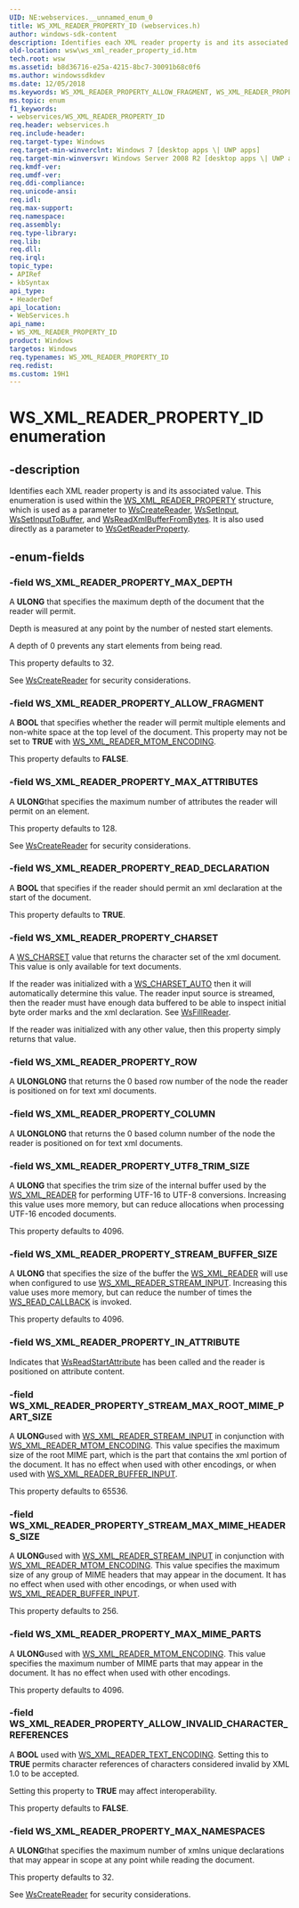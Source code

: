 ```yaml
---
UID: NE:webservices.__unnamed_enum_0
title: WS_XML_READER_PROPERTY_ID (webservices.h)
author: windows-sdk-content
description: Identifies each XML reader property is and its associated value.
old-location: wsw\ws_xml_reader_property_id.htm
tech.root: wsw
ms.assetid: b8d36716-e25a-4215-8bc7-30091b68c0f6
ms.author: windowssdkdev
ms.date: 12/05/2018
ms.keywords: WS_XML_READER_PROPERTY_ALLOW_FRAGMENT, WS_XML_READER_PROPERTY_ALLOW_INVALID_CHARACTER_REFERENCES, WS_XML_READER_PROPERTY_CHARSET, WS_XML_READER_PROPERTY_COLUMN, WS_XML_READER_PROPERTY_ID, WS_XML_READER_PROPERTY_ID enumeration [Web Services for Windows], WS_XML_READER_PROPERTY_IN_ATTRIBUTE, WS_XML_READER_PROPERTY_MAX_ATTRIBUTES, WS_XML_READER_PROPERTY_MAX_DEPTH, WS_XML_READER_PROPERTY_MAX_MIME_PARTS, WS_XML_READER_PROPERTY_MAX_NAMESPACES, WS_XML_READER_PROPERTY_READ_DECLARATION, WS_XML_READER_PROPERTY_ROW, WS_XML_READER_PROPERTY_STREAM_BUFFER_SIZE, WS_XML_READER_PROPERTY_STREAM_MAX_MIME_HEADERS_SIZE, WS_XML_READER_PROPERTY_STREAM_MAX_ROOT_MIME_PART_SIZE, WS_XML_READER_PROPERTY_UTF8_TRIM_SIZE, webservices/WS_XML_READER_PROPERTY_ALLOW_FRAGMENT, webservices/WS_XML_READER_PROPERTY_ALLOW_INVALID_CHARACTER_REFERENCES, webservices/WS_XML_READER_PROPERTY_CHARSET, webservices/WS_XML_READER_PROPERTY_COLUMN, webservices/WS_XML_READER_PROPERTY_ID, webservices/WS_XML_READER_PROPERTY_IN_ATTRIBUTE, webservices/WS_XML_READER_PROPERTY_MAX_ATTRIBUTES, webservices/WS_XML_READER_PROPERTY_MAX_DEPTH, webservices/WS_XML_READER_PROPERTY_MAX_MIME_PARTS, webservices/WS_XML_READER_PROPERTY_MAX_NAMESPACES, webservices/WS_XML_READER_PROPERTY_READ_DECLARATION, webservices/WS_XML_READER_PROPERTY_ROW, webservices/WS_XML_READER_PROPERTY_STREAM_BUFFER_SIZE, webservices/WS_XML_READER_PROPERTY_STREAM_MAX_MIME_HEADERS_SIZE, webservices/WS_XML_READER_PROPERTY_STREAM_MAX_ROOT_MIME_PART_SIZE, webservices/WS_XML_READER_PROPERTY_UTF8_TRIM_SIZE, wsw.ws_xml_reader_property_id
ms.topic: enum
f1_keywords:
- webservices/WS_XML_READER_PROPERTY_ID
req.header: webservices.h
req.include-header: 
req.target-type: Windows
req.target-min-winverclnt: Windows 7 [desktop apps \| UWP apps]
req.target-min-winversvr: Windows Server 2008 R2 [desktop apps \| UWP apps]
req.kmdf-ver: 
req.umdf-ver: 
req.ddi-compliance: 
req.unicode-ansi: 
req.idl: 
req.max-support: 
req.namespace: 
req.assembly: 
req.type-library: 
req.lib: 
req.dll: 
req.irql: 
topic_type:
- APIRef
- kbSyntax
api_type:
- HeaderDef
api_location:
- WebServices.h
api_name:
- WS_XML_READER_PROPERTY_ID
product: Windows
targetos: Windows
req.typenames: WS_XML_READER_PROPERTY_ID
req.redist: 
ms.custom: 19H1
---
```


# WS_XML_READER_PROPERTY_ID enumeration


## -description


Identifies each XML reader property is and its associated
        value.  This enumeration is used within the <a href="https://docs.microsoft.com/windows/desktop/api/webservices/ns-webservices-ws_xml_reader_property">WS_XML_READER_PROPERTY</a> structure, which is used as a parameter to <a href="https://docs.microsoft.com/windows/desktop/api/webservices/nf-webservices-wscreatereader">WsCreateReader</a>, <a href="https://docs.microsoft.com/windows/desktop/api/webservices/nf-webservices-wssetinput">WsSetInput</a>, <a href="https://docs.microsoft.com/windows/desktop/api/webservices/nf-webservices-wssetinputtobuffer">WsSetInputToBuffer</a>, and <a href="https://docs.microsoft.com/windows/desktop/api/webservices/nf-webservices-wsreadxmlbufferfrombytes">WsReadXmlBufferFromBytes</a>. It is also used directly as a parameter to <a href="https://docs.microsoft.com/windows/desktop/api/webservices/nf-webservices-wsgetreaderproperty">WsGetReaderProperty</a>.
      


## -enum-fields




### -field WS_XML_READER_PROPERTY_MAX_DEPTH

A <b>ULONG</b> that specifies the maximum depth of the document that the reader will permit.
        

Depth is measured at any point by the number of nested start elements.
        

A depth of 0 prevents any start elements from being read.
        

This property defaults to 32.
        

See <a href="https://docs.microsoft.com/windows/desktop/api/webservices/nf-webservices-wscreatereader">WsCreateReader</a> for security considerations.
        


### -field WS_XML_READER_PROPERTY_ALLOW_FRAGMENT

A <b>BOOL</b> that
          specifies whether the reader will permit multiple elements and non-white space at the top level of the document.  This property
          may not be set to <b>TRUE</b> with <a href="https://docs.microsoft.com/windows/win32/api/webservices/ns-webservices-ws_xml_reader_mtom_encoding">WS_XML_READER_MTOM_ENCODING</a>.
        

This property defaults to <b>FALSE</b>.
        


### -field WS_XML_READER_PROPERTY_MAX_ATTRIBUTES

A <b>ULONG</b>that specifies the maximum number of attributes the reader will permit on an element.
        

This property defaults to 128.
        

See <a href="https://docs.microsoft.com/windows/desktop/api/webservices/nf-webservices-wscreatereader">WsCreateReader</a> for security considerations.
        


### -field WS_XML_READER_PROPERTY_READ_DECLARATION

A <b>BOOL</b> that specifies if the reader should permit an xml declaration at the start of the document.
        

This property defaults to <b>TRUE</b>.
        


### -field WS_XML_READER_PROPERTY_CHARSET

A <a href="https://docs.microsoft.com/windows/desktop/api/webservices/ne-webservices-ws_charset">WS_CHARSET</a> value that returns the character set of the xml document.  This value is only available for
          text documents.
        

If the reader was initialized with a <a href="https://docs.microsoft.com/windows/desktop/api/webservices/ne-webservices-ws_charset">WS_CHARSET_AUTO</a> then it will automatically determine this
          value.  The reader input source is streamed, then the reader must have enough data buffered to be able to
          inspect initial byte order marks and the xml declaration.  See <a href="https://docs.microsoft.com/windows/desktop/api/webservices/nf-webservices-wsfillreader">WsFillReader</a>.
        

If the reader was initialized with any other value, then this property simply returns that value.
        


### -field WS_XML_READER_PROPERTY_ROW

A <b>ULONGLONG</b> that returns the 0 based row number of the node the reader is positioned on for text xml documents.
        


### -field WS_XML_READER_PROPERTY_COLUMN

A <b>ULONGLONG</b> that returns the 0 based column number of the node the reader is positioned on for text xml documents.
        


### -field WS_XML_READER_PROPERTY_UTF8_TRIM_SIZE

A <b>ULONG</b> that specifies the trim size of the internal buffer used by the
          <a href="https://docs.microsoft.com/windows/desktop/wsw/ws-xml-reader">WS_XML_READER</a> for performing UTF-16 to UTF-8 conversions.  Increasing this value
          uses more memory, but can reduce allocations when processing UTF-16 encoded documents.
        

This property defaults to 4096.
        


### -field WS_XML_READER_PROPERTY_STREAM_BUFFER_SIZE

A <b>ULONG</b> that specifies the size of the buffer the <a href="https://docs.microsoft.com/windows/desktop/wsw/ws-xml-reader">WS_XML_READER</a> will use when configured to use
          <a href="https://docs.microsoft.com/windows/desktop/api/webservices/ns-webservices-ws_xml_reader_stream_input">WS_XML_READER_STREAM_INPUT</a>.  Increasing this value uses more memory, but
          can reduce the number of times the <a href="https://docs.microsoft.com/windows/desktop/api/webservices/nc-webservices-ws_read_callback">WS_READ_CALLBACK</a> is invoked.
        

This property defaults to 4096.          
        


### -field WS_XML_READER_PROPERTY_IN_ATTRIBUTE

Indicates that <a href="https://docs.microsoft.com/windows/desktop/api/webservices/nf-webservices-wsreadstartattribute">WsReadStartAttribute</a> has been called and the reader is
          positioned on attribute content.
        
      


### -field WS_XML_READER_PROPERTY_STREAM_MAX_ROOT_MIME_PART_SIZE

A <b>ULONG</b>used with <a href="https://docs.microsoft.com/windows/win32/api/webservices/ns-webservices-ws_xml_reader_mtom_encoding">WS_XML_READER_STREAM_INPUT</a> in conjunction with <a href="https://docs.microsoft.com/windows/desktop/api/webservices/ns-webservices-ws_xml_reader_mtom_encoding">WS_XML_READER_MTOM_ENCODING</a>.
          This value specifies the maximum size of the root MIME part, which is the part that contains
          the xml portion of the document.  It has no effect when used with other encodings, or when used with
          <a href="https://docs.microsoft.com/windows/desktop/api/webservices/ns-webservices-_ws_xml_reader_buffer_input">WS_XML_READER_BUFFER_INPUT</a>.
        

This property defaults to 65536.          
        


### -field WS_XML_READER_PROPERTY_STREAM_MAX_MIME_HEADERS_SIZE

A <b>ULONG</b>used with <a href="https://docs.microsoft.com/windows/win32/api/webservices/ns-webservices-ws_xml_reader_mtom_encoding">WS_XML_READER_STREAM_INPUT</a> in conjunction with <a href="https://docs.microsoft.com/windows/desktop/api/webservices/ns-webservices-ws_xml_reader_mtom_encoding">WS_XML_READER_MTOM_ENCODING</a>.
          This value specifies the maximum size of any group of MIME headers that may appear in the document.
          It has no effect when used with other encodings, or when used with <a href="https://docs.microsoft.com/windows/desktop/api/webservices/ns-webservices-_ws_xml_reader_buffer_input">WS_XML_READER_BUFFER_INPUT</a>.
        

This property defaults to 256.
        


### -field WS_XML_READER_PROPERTY_MAX_MIME_PARTS

A <b>ULONG</b>used with  <a href="https://docs.microsoft.com/windows/win32/api/webservices/ns-webservices-ws_xml_reader_mtom_encoding">WS_XML_READER_MTOM_ENCODING</a>. This value specifies the maximum number of MIME parts
          that may appear in the document.  It has no effect when used with other encodings.
        

This property defaults to 4096.          
        


### -field WS_XML_READER_PROPERTY_ALLOW_INVALID_CHARACTER_REFERENCES

A <b>BOOL</b> used with <a href="https://docs.microsoft.com/windows/win32/api/webservices/ns-webservices-ws_xml_reader_text_encoding">WS_XML_READER_TEXT_ENCODING</a>. Setting this to <b>TRUE</b> permits character references
          of characters considered invalid by XML 1.0 to be accepted.
        

Setting this property to <b>TRUE</b> may affect interoperability.
        

This property defaults to <b>FALSE</b>.
        


### -field WS_XML_READER_PROPERTY_MAX_NAMESPACES

A <b>ULONG</b>that specifies the maximum number of xmlns unique declarations that may appear in scope at any point
          while reading the document.
        

This property defaults to 32.
        

See <a href="https://docs.microsoft.com/windows/desktop/api/webservices/nf-webservices-wscreatereader">WsCreateReader</a> for security considerations.
        

